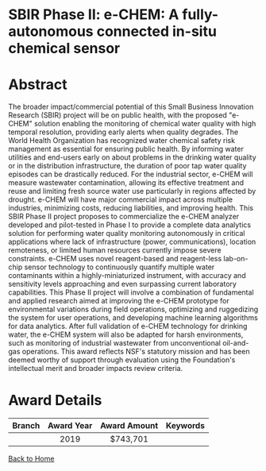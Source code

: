 
SBIR Phase II: e-CHEM: A fully-autonomous connected in-situ chemical sensor
===========================================================================

# Abstract


The broader impact/commercial potential of this Small Business Innovation Research (SBIR) project will be on public health, with the proposed "e-CHEM" solution enabling the monitoring of chemical water quality with high temporal resolution, providing early alerts when quality degrades. The World Health Organization has recognized water chemical safety risk management as essential for ensuring public health. By informing water utilities and end-users early on about problems in the drinking water quality or in the distribution infrastructure, the duration of poor tap water quality episodes can be drastically reduced. For the industrial sector, e-CHEM will measure wastewater contamination, allowing its effective treatment and reuse and limiting fresh source water use particularly in regions affected by drought. e-CHEM will have major commercial impact across multiple industries, minimizing costs, reducing liabilities, and improving health. This SBIR Phase II project proposes to commercialize the e-CHEM analyzer developed and pilot-tested in Phase I to provide a complete data analytics solution for performing water quality monitoring autonomously in critical applications where lack of infrastructure (power, communications), location remoteness, or limited human resources currently impose severe constraints. e-CHEM uses novel reagent-based and reagent-less lab-on-chip sensor technology to continuously quantify multiple water contaminants within a highly-miniaturized instrument, with accuracy and sensitivity levels approaching and even surpassing current laboratory capabilities. This Phase II project will involve a combination of fundamental and applied research aimed at improving the e-CHEM prototype for environmental variations during field operations, optimizing and ruggedizing the system for user operations, and developing machine learning algorithms for data analytics. After full validation of e-CHEM technology for drinking water, the e-CHEM system will also be adapted for harsh environments, such as monitoring of industrial wastewater from unconventional oil-and-gas operations. This award reflects NSF's statutory mission and has been deemed worthy of support through evaluation using the Foundation's intellectual merit and broader impacts review criteria.  

# Award Details

|Branch|Award Year|Award Amount|Keywords|
| :---: | :---: | :---: | :---: |
||2019|$743,701||
  
  


[Back to Home](https://github.com/chrischow/dod_sbir_awards/JT/#513)